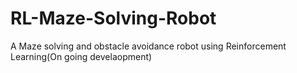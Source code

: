 # RL-Maze-Solving-Robot
A Maze solving and obstacle avoidance robot using Reinforcement Learning(On going develaopment)
